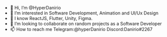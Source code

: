 - 👋 Hi, I’m @HyperDanirio
- 👀 I’m interested in Software Development, Animation and UI/Ux Design
- 🌱 I know ReactJS, Flutter, Unity, Figma.
- 💞️ I’m looking to collaborate on random projects as a Software Developer
- 📫 How to reach me Telegram:@hyperDanirio  Discord:Danirio#2267

<!---
HyperDanirio/HyperDanirio is a ✨ special ✨ repository because its `README.md` (this file) appears on your GitHub profile.
You can click the Preview link to take a look at your changes.
--->
